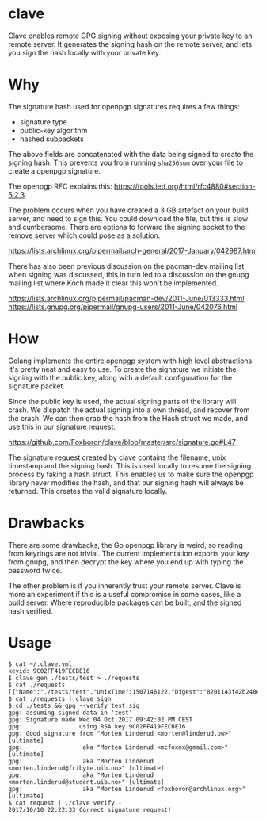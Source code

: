 clave
=====
Clave enables remote GPG signing without exposing your private key to an remote
server. It generates the signing hash on the remote server, and lets you sign
the hash locally with your private key.


# Why
The signature hash used for openpgp signatures requires a few things:
- signature type
- public-key algorithm
- hashed subpackets 

The above fields are concatenated with the data being signed to create the
signing hash. This prevents you from running `sha256sum` over your file to
create a openpgp signature.

The openpgp RFC explains this: https://tools.ietf.org/html/rfc4880#section-5.2.3

The problem occurs when you have created a 3 GB artefact on your build server,
and need to sign this. You could download the file, but this is slow and
cumbersome. There are options to forward the signing socket to the remove
server which could pose as a solution.

https://lists.archlinux.org/pipermail/arch-general/2017-January/042987.html

There has also been previous discussion on the pacman-dev mailing list when
signing was discussed, this in turn led to a discussion on the gnupg mailing
list where Koch made it clear this won't be implemented.
 
https://lists.archlinux.org/pipermail/pacman-dev/2011-June/013333.html  
https://lists.gnupg.org/pipermail/gnupg-users/2011-June/042076.html  


# How
Golang implements the entire openpgp system with high level abstractions. It's
pretty neat and easy to use. To create the signature we initiate the signing
with the public key, along with a default configuration for the signature packet.

Since the public key is used, the actual signing parts of the library will
crash. We dispatch the actual signing into a own thread, and recover from the
crash. We can then grab the hash from the Hash struct we made, and use this in
our signature request.

https://github.com/Foxboron/clave/blob/master/src/signature.go#L47

The signature request created by clave contains the filename, unix timestamp and
the signing hash. This is used locally to resume the signing process by faking a
hash struct. This enables us to make sure the openpgp library never modifies the
hash, and that our signing hash will always be returned. This creates the valid
signature locally.


# Drawbacks
There are some drawbacks, the Go openpgp library is weird, so reading from
keyrings are not trivial. The current implementation exports your key from
gnupg, and then decrypt the key where you end up with typing the password twice.

The other problem is if you inherently trust your remote server. Clave is more
an experiment if this is a useful compromise in some cases, like a build server.
Where reproducible packages can be built, and the signed hash verified.


# Usage
```
$ cat ~/.clave.yml 
keyid: 9C02FF419FECBE16
$ clave gen ./tests/test > ./requests
$ cat ./requests 
[{"Name":"./tests/test","UnixTime":1507146122,"Digest":"8201143f42b240e803f9b36b70b610f7031eb05c6b2b6f7195bfe9c7b5e62997"}]%                                                                                                          
$ cat ./requests | clave sign
$ cd ./tests && gpg --verify test.sig 
gpg: assuming signed data in 'test'
gpg: Signature made Wed 04 Oct 2017 09:42:02 PM CEST
gpg:                using RSA key 9C02FF419FECBE16
gpg: Good signature from "Morten Linderud <morten@linderud.pw>" [ultimate]
gpg:                 aka "Morten Linderud <mcfoxax@gmail.com>" [ultimate]
gpg:                 aka "Morten Linderud <morten.linderud@fribyte.uib.no>" [ultimate]
gpg:                 aka "Morten Linderud <morten.linderud@student.uib.no>" [ultimate]
gpg:                 aka "Morten Linderud <foxboron@archlinux.org>" [ultimate]
$ cat request | ./clave verify -
2017/10/10 22:22:33 Correct signature request!
```
